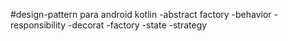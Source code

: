 #design-pattern para android kotlin
-abstract factory
-behavior
-responsibility
-decorat
-factory
-state
-strategy


